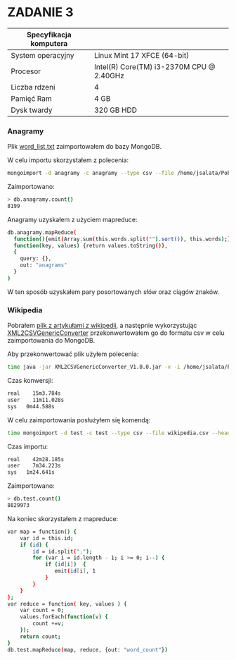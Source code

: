 ZADANIE 3
=====


|Specyfikacja komputera |                                         |
|-----------------------|-----------------------------------------|
| System operacyjny     | Linux Mint 17 XFCE (64-bit)             |
| Procesor              | Intel(R) Core(TM) i3-2370M CPU @ 2.40GHz|
| Liczba rdzeni         | 4                                       |
| Pamięć Ram            | 4 GB                                    |
| Dysk twardy           | 320 GB HDD                              |


### Anagramy

Plik [word_list.txt](http://wbzyl.inf.ug.edu.pl/nosql/doc/data/word_list.txt) zaimportowałem do bazy MongoDB.

W celu importu skorzystałem z polecenia:
```sh
mongoimport -d anagramy -c anagramy --type csv --file /home/jsalata/Pobrane/word_list.txt -f "words"
```
Zaimportowano:
```sh
> db.anagramy.count()
8199
```


Anagramy uzyskałem z użyciem mapreduce:
```sh
db.anagramy.mapReduce(
  function(){emit(Array.sum(this.words.split("").sort()), this.words);},
  function(key, values) {return values.toString()},
  {
    query: {},
    out: "anagrams"
  }
)
```
W ten sposób uzyskałem pary posortowanych słów oraz ciągów znaków. 

### Wikipedia

Pobrałem [plik z artykułami z wikipedii](http://dumps.wikimedia.org/plwiki/latest/plwiki-latest-pages-articles-multistream.xml.bz2), a następnie wykorzystując [XML2CSVGenericConverter](http://sourceforge.net/projects/xml2csvgenericconverter/files/?source=navbar) przekonwertowałem go do formatu csv w celu zaimportowania do MongoDB.

Aby przekonwertować plik użyłem polecenia:
```sh
time java -jar XML2CSVGenericConverter_V1.0.0.jar -v -i /home/jsalata/Pobrane/wikipedia.xml -o /home/
```

Czas konwersji:
```sh
real	15m3.784s
user	11m11.028s
sys	  0m44.588s
```

W celu zaimportowania posłużyłem się komendą:
```sh
time mongoimport -d test -c test --type csv --file wikipedia.csv --headerline --ignoreBlanks
```

Czas importu:
```sh
real	42m28.185s
user	7m34.223s
sys	  1m24.641s
```

Zaimportowano:
```sh
> db.test.count()
8829973
```


Na koniec skorzystałem z mapreduce:
```sh
var map = function() {  
    var id = this.id;
    if (id) { 
        id = id.split(";"); 
        for (var i = id.length - 1; i >= 0; i--) {
            if (id[i])  {    
               emit(id[i], 1
            }
        }
    }
};
var reduce = function( key, values ) {    
    var count = 0;    
    values.forEach(function(v) {            
        count +=v;    
    });
    return count;
}
db.test.mapReduce(map, reduce, {out: "word_count"})
```


